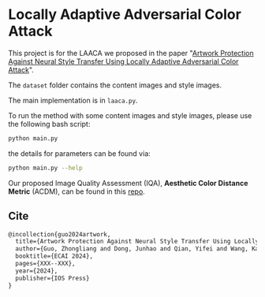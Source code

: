 # Locally Adaptive Adversarial Color Attack

This project is for the LAACA we proposed in the paper "[Artwork Protection Against Neural Style Transfer Using Locally Adaptive Adversarial Color Attack](https://arxiv.org/abs/2401.09673)".

The `dataset` folder contains the content images and style images.

The main implementation is in `laaca.py`.

To run the method with some content images and style images, please use the following bash script:

```bash
python main.py
```

the details for parameters can be found via:

```bash
python main.py --help
```

Our proposed Image Quality Assessment (IQA), **Aesthetic Color Distance Metric** (ACDM), can be found in this [repo](https://github.com/ZhongliangGuo/ACDM).

## Cite

```latex
@incollection{guo2024artwork,
  title={Artwork Protection Against Neural Style Transfer Using Locally Adaptive Adversarial Color Attack},
  author={Guo, Zhongliang and Dong, Junhao and Qian, Yifei and Wang, Kaixuan and Li, Weiye and Guo, Ziheng and Wang, Yuheng and Li, Yanli and Arandjelovi{\'c}, Ognjen and Fang, Lei},
  booktitle={ECAI 2024},
  pages={XXX--XXX},
  year={2024},
  publisher={IOS Press}
}
```

